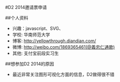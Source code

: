 #D2 2014邀请票申请

##个人资料

  * 兴趣：javascript、SVG、
  * 学校: 华南师范大学
  * 博客: http://yellowthrough.diandian.com/
  * 微博: http://weibo.com/1869365461(@義忠仁通歌)
  * 其他: 支付宝前段实习生

##想参加D2 2014的原因

  * 最近非常关注图形可视化方面的信息，D2做得很不错
